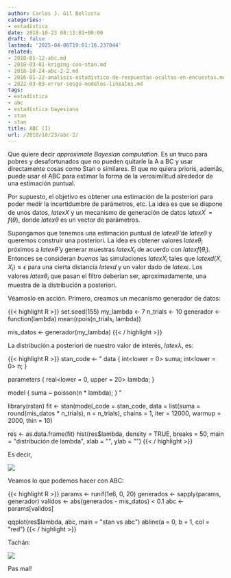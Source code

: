 ```yaml
---
author: Carlos J. Gil Bellosta
categories:
- estadística
date: 2018-10-23 08:13:01+00:00
draft: false
lastmod: '2025-04-06T19:01:16.237044'
related:
- 2018-01-12-abc.md
- 2018-03-01-kriging-con-stan.md
- 2018-10-24-abc-2-2.md
- 2016-01-22-analisis-estadistico-de-respuestas-ocultas-en-encuestas.md
- 2022-03-03-error-sesgo-modelos-lineales.md
tags:
- estadística
- abc
- estadística bayesiana
- stan
- stan
title: ABC (I)
url: /2018/10/23/abc-2/
---
```


Que quiere decir _approximate Bayesian computation_. Es un truco para pobres y desafortunados que no pueden quitarle la A a BC y usar directamente cosas como Stan o similares. El que no quiera prioris, además, puede usar el ABC para estimar la forma de la verosimilitud alrededor de una estimación puntual.

Por supuesto, el objetivo es obtener una estimación de la posteriori para poder medir la incertidumbre de parámetros, etc. La idea es que se dispone de unos datos, $latex X$ y un mecanismo de generación de datos $latex X^\prime = f(\theta)$, donde $latex \theta$ es un vector de parámetros.

Supongamos que tenemos una estimación puntual de $latex \hat{\theta}$ de $latex \theta$ y queremos construir una posteriori. La idea es obtener valores $latex \theta_i$ próximos a $latex \hat{\theta}$ y generar muestras $latex X_i$ de acuerdo con $latex f(\theta_i)$. Entonces se consideran _buenas_ las simulaciones $latex X_i$ tales que $latex d(X, X_i) \le \epsilon$ para una cierta distancia $latex d$ y un valor dado de $latex \epsilon$. Los valores $latex \theta_i$ que pasan el filtro deberían ser, aproximadamente, una muestra de la distribución a posteriori.

Véamoslo en acción. Primero, creamos un mecanismo generador de datos:

{{< highlight R >}}
set.seed(155)
my_lambda <- 7
n_trials <- 10
generador <- function(lambda) mean(rpois(n_trials, lambda))

mis_datos <- generador(my_lambda)
{{< / highlight >}}

La distribución a posteriori de nuestro valor de interés, $latex \lambda$, es:

{{< highlight R >}}
stan_code <- "
data {
    int<lower = 0> suma;
    int<lower = 0> n;
}

parameters {
    real<lower = 0, upper = 20> lambda;
}

model {
    suma ~ poisson(n * lambda);
}
"

library(rstan)
fit <- stan(model_code = stan_code,
            data = list(suma = round(mis_datos * n_trials),
                        n = n_trials),
            chains = 1, iter = 12000,
            warmup = 2000, thin = 10)

res <- as.data.frame(fit)
hist(res$lambda, density = TRUE,
    breaks = 50, main = "distribución de lambda",
    xlab = "", ylab = "")
{{< / highlight >}}

Es decir,


![](/wp-uploads/2018/10/dist_lambda.R.png#center)


Veamos lo que podemos hacer con ABC:

{{< highlight R >}}
params <- runif(1e6, 0, 20)
generados <- sapply(params, generador)
validos <- abs(generados - mis_datos) < 0.1
abc <- params[validos]

qqplot(res$lambda, abc, main = "stan vs abc")
abline(a = 0, b = 1, col = "red")
{{< / highlight >}}

Tachán:

![](/wp-uploads/2018/10/stan_vs_abc.png#center)

Pas mal!
